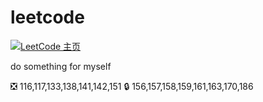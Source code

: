 # leetcode
[![LeetCode 主页](https://img.shields.io/badge/LeetCode-0x5010-blue.svg)](https://leetcode.com/0x5010/)

do something for myself

:negative_squared_cross_mark: 116,117,133,138,141,142,151
:lock: 156,157,158,159,161,163,170,186